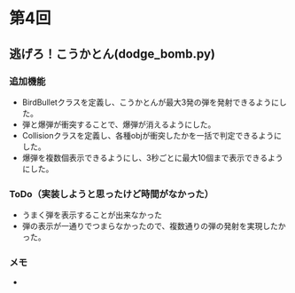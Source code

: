 # 第4回
## 逃げろ！こうかとん(dodge_bomb.py)
### 追加機能
- BirdBulletクラスを定義し、こうかとんが最大3発の弾を発射できるようにした。
- 弾と爆弾が衝突することで、爆弾が消えるようにした。
- Collisionクラスを定義し、各種objが衝突したかを一括で判定できるようにした。
- 爆弾を複数個表示できるようにし、3秒ごとに最大10個まで表示できるようにした。
### ToDo（実装しようと思ったけど時間がなかった）
- うまく弾を表示することが出来なかった
- 弾の表示が一通りでつまらなかったので、複数通りの弾の発射を実現したかった。
### メモ
- 